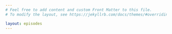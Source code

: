 ```yaml
---
# Feel free to add content and custom Front Matter to this file.
# To modify the layout, see https://jekyllrb.com/docs/themes/#overriding-theme-defaults

layout: episodes
---
```

